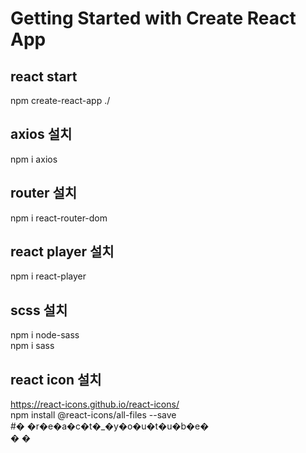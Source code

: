 # Getting Started with Create React App   

## react start   

npm create-react-app ./   

## axios 설치   

npm i axios   

## router 설치   

npm i react-router-dom    

## react player 설치    

npm i react-player   

## scss 설치   

npm i node-sass   
npm i sass   

## react icon 설치   

https://react-icons.github.io/react-icons/   
npm install @react-icons/all-files --save   
#� �r�e�a�c�t�_�y�o�u�t�u�b�e�  
�
�
